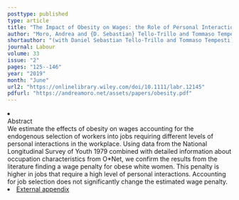 ```yaml
---
posttype: published
type: article
title: "The Impact of Obesity on Wages: the Role of Personal Interactions and Job Selection"
author: "Moro, Andrea and {D. Sebastian} Tello-Trillo and Tommaso Tempesti"
shortauthor: "(with Daniel Sebastian Tello-Trillo and Tommaso Tempesti)"
journal: Labour
volume: 33
issue: "2"
pages: "125--146"
year: "2019"
month: "June"
url2: "https://onlinelibrary.wiley.com/doi/10.1111/labr.12145"
pdfurl: "https://andreamoro.net/assets/papers/obesity.pdf"
---
```

<li class='acc_hide'> <div class="title">Abstract</div>
   We estimate the effects of obesity on wages accounting for the endogenous selection of workers into jobs requiring different levels of personal interactions in the workplace. Using data from the National Longitudinal Survey of Youth 1979 combined with detailed information about occupation characteristics from O*Net, we confirm the results from the literature finding a wage penalty for obese white women. This penalty is higher in jobs that require a high level of personal interactions. Accounting for job selection does not significantly change the estimated wage penalty.
</li>
<li class='acc_hide pdfli spacepdf'><span class="title"><a href="assets/papers/obesity-extappendix.pdf" target="_blank">
  External appendix
      </a>
    </span>
</li>
